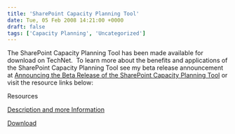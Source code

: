 ```yaml
---
title: 'SharePoint Capacity Planning Tool'
date: Tue, 05 Feb 2008 14:21:00 +0000
draft: false
tags: ['Capacity Planning', 'Uncategorized']
---
```


The SharePoint Capacity Planning Tool has been made available for download on TechNet.  To learn more about the benefits and applications of the SharePoint Capacity Planning Tool see my beta release announcement at [Announcing the Beta Release of the SharePoint Capacity Planning Tool](http://blogs.technet.com/wbaer/archive/2007/12/06/announcing-the-beta-release-of-the-sharepoint-capacity-planning-tool.aspx "Announcing the Beta Release of the SharePoint Capacity Planning Tool") or visit the resource links below:

Resources

[Description and more Information](http://technet.microsoft.com/en-us/library/bb961988.aspx)

[Download](http://go.microsoft.com/fwlink/?linkid=93029)